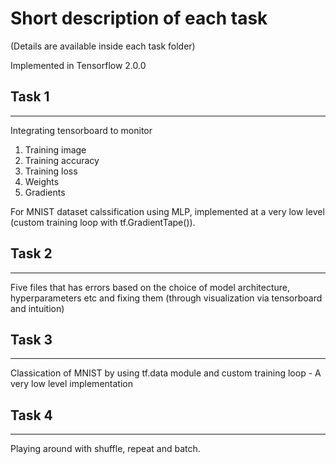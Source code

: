 # Short description of each task
(Details are available inside each task folder)

Implemented in Tensorflow 2.0.0

## Task 1
---
Integrating tensorboard to monitor 

1. Training image
2. Training accuracy
3. Training loss
4. Weights
5. Gradients

For MNIST dataset calssification using MLP, implemented at a very low level (custom training loop with tf.GradientTape()).

## Task 2
---
Five files that has errors based on the choice of model architecture, hyperparameters etc and fixing them (through visualization via tensorboard and intuition) 

## Task 3
---

Classication of MNIST by using tf.data module and custom training loop - A very low level implementation

## Task 4
---

Playing around with shuffle, repeat and batch.
